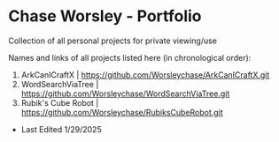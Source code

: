# Chase Worsley - Portfolio
Collection of all personal projects for private viewing/use

Names and links of all projects listed here (in chronological order):

1) ArkCanICraftX | https://github.com/Worsleychase/ArkCanICraftX.git
2) WordSearchViaTree | https://github.com/Worsleychase/WordSearchViaTree.git
3) Rubik's Cube Robot | https://github.com/Worsleychase/RubiksCubeRobot.git

- Last Edited 1/29/2025
